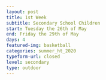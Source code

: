 ```yaml
---
layout: post
title: 1st Week
subtitle: Secondary School Children
start: Tuesday the 26th of May
end: Friday the 29th of May
days: 4
featured-img: basketball
categories: summer_ht_2020
typeform-url: closed
level: secondary
type: outdoor
---
```

